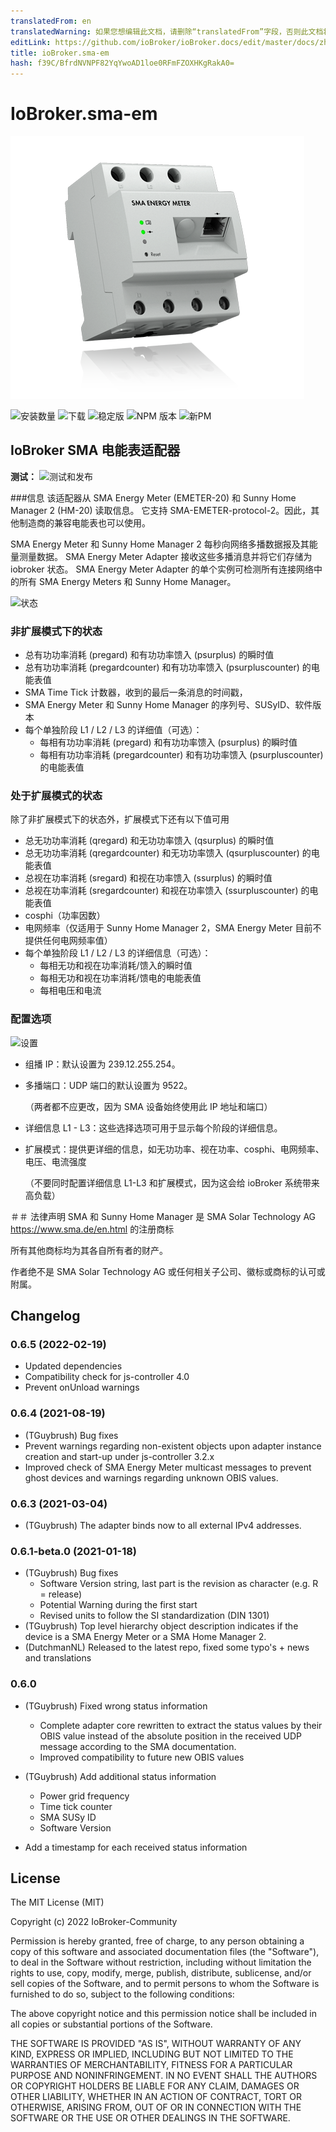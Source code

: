 ```yaml
---
translatedFrom: en
translatedWarning: 如果您想编辑此文档，请删除“translatedFrom”字段，否则此文档将再次自动翻译
editLink: https://github.com/ioBroker/ioBroker.docs/edit/master/docs/zh-cn/adapterref/iobroker.sma-em/README.md
title: ioBroker.sma-em
hash: f39C/BfrdNVNPF82YqYwoAD1loe0RFmFZOXHKgRakA0=
---
```

# IoBroker.sma-em
![商标](../../../en/adapterref/iobroker.sma-em/admin/sma-em.png)

![安装数量](http://iobroker.live/badges/sma-em-installed.svg)
![下载](https://img.shields.io/npm/dm/iobroker.sma-em.svg)
![稳定版](http://iobroker.live/badges/sma-em-stable.svg)
![NPM 版本](http://img.shields.io/npm/v/iobroker.sma-em.svg)
![新PM](https://nodei.co/npm/iobroker.sma-em.png?downloads=true)

## IoBroker SMA 电能表适配器
**测试：** ![测试和发布](https://github.com/iobroker-community-adapters/iobroker.sma-em/workflows/Test%20and%20Release/badge.svg)

###信息
该适配器从 SMA Energy Meter (EMETER-20) 和 Sunny Home Manager 2 (HM-20) 读取信息。
它支持 SMA-EMETER-protocol-2。因此，其他制造商的兼容电能表也可以使用。

SMA Energy Meter 和 Sunny Home Manager 2 每秒向网络多播数据报及其能量测量数据。
SMA Energy Meter Adapter 接收这些多播消息并将它们存储为 iobroker 状态。
SMA Energy Meter Adapter 的单个实例可检测所有连接网络中的所有 SMA Energy Meters 和 Sunny Home Manager。

![状态](../../../en/adapterref/iobroker.sma-em/docs/en/img/overview.png)

### 非扩展模式下的状态
- 总有功功率消耗 (pregard) 和有功功率馈入 (psurplus) 的瞬时值
- 总有功功率消耗 (pregardcounter) 和有功功率馈入 (psurpluscounter) 的电能表值
- SMA Time Tick 计数器，收到的最后一条消息的时间戳，
- SMA Energy Meter 和 Sunny Home Manager 的序列号、SUSyID、软件版本
- 每个单独阶段 L1 / L2 / L3 的详细值（可选）：
  - 每相有功功率消耗 (pregard) 和有功功率馈入 (psurplus) 的瞬时值
  - 每相有功功率消耗 (pregardcounter) 和有功功率馈入 (psurpluscounter) 的电能表值

### 处于扩展模式的状态
除了非扩展模式下的状态外，扩展模式下还有以下值可用

- 总无功功率消耗 (qregard) 和无功功率馈入 (qsurplus) 的瞬时值
- 总无功功率消耗 (qregardcounter) 和无功功率馈入 (qsurpluscounter) 的电能表值
- 总视在功率消耗 (sregard) 和视在功率馈入 (ssurplus) 的瞬时值
- 总视在功率消耗 (sregardcounter) 和视在功率馈入 (ssurpluscounter) 的电能表值
- cosphi（功率因数）
- 电网频率（仅适用于 Sunny Home Manager 2，SMA Energy Meter 目前不提供任何电网频率值）
- 每个单独阶段 L1 / L2 / L3 的详细信息（可选）：
  - 每相无功和视在功率消耗/馈入的瞬时值
  - 每相无功和视在功率消耗/馈电的电能表值
  - 每相电压和电流

### 配置选项
![设置](../../../en/adapterref/iobroker.sma-em/docs/en/img/adminpage.png)

- 组播 IP：默认设置为 239.12.255.254。
- 多播端口：UDP 端口的默认设置为 9522。

  （两者都不应更改，因为 SMA 设备始终使用此 IP 地址和端口）

- 详细信息 L1 - L3：这些选择选项可用于显示每个阶段的详细信息。
- 扩展模式：提供更详细的信息，如无功功率、视在功率、cosphi、电网频率、电压、电流强度

  （不要同时配置详细信息 L1-L3 和扩展模式，因为这会给 ioBroker 系统带来高负载）

<!-- 下一个版本的占位符（在行首）：

### __工作进行中__ -->
＃＃ 法律声明
SMA 和 Sunny Home Manager 是 SMA Solar Technology AG <https://www.sma.de/en.html> 的注册商标

所有其他商标均为其各自所有者的财产。

作者绝不是 SMA Solar Technology AG 或任何相关子公司、徽标或商标的认可或附属。

## Changelog
### 0.6.5 (2022-02-19)

- Updated dependencies
- Compatibility check for js-controller 4.0
- Prevent onUnload warnings

### 0.6.4 (2021-08-19)

- (TGuybrush) Bug fixes
- Prevent warnings regarding non-existent objects upon adapter instance creation and start-up under js-controller 3.2.x
- Improved check of SMA Energy Meter multicast messages to prevent ghost devices and warnings regarding unknown OBIS values.

### 0.6.3 (2021-03-04)

- (TGuybrush) The adapter binds now to all external IPv4 addresses.

### 0.6.1-beta.0 (2021-01-18)

- (TGuybrush) Bug fixes
  - Software Version string, last part is the revision as character (e.g. R = release)
  - Potential Warning during the first start
  - Revised units to follow the SI standardization (DIN 1301)
- (TGuybrush) Top level hierarchy object description indicates if the device is a SMA Energy Meter or a SMA Home Manager 2.
- (DutchmanNL) Released to the latest repo, fixed some typo's + news and translations

### 0.6.0

- (TGuybrush) Fixed wrong status information
  - Complete adapter core rewritten to extract the status values by their OBIS value instead of the absolute position in the received UDP message according to the SMA documentation.
  - Improved compatibility to future new OBIS values
- (TGuybrush) Add additional status information
  - Power grid frequency
  - Time tick counter
  - SMA SUSy ID
  - Software Version

- Add a timestamp for each received status information

## License

The MIT License (MIT)

Copyright (c) 2022 IoBroker-Community

Permission is hereby granted, free of charge, to any person obtaining a copy
of this software and associated documentation files (the "Software"), to deal
in the Software without restriction, including without limitation the rights
to use, copy, modify, merge, publish, distribute, sublicense, and/or sell
copies of the Software, and to permit persons to whom the Software is
furnished to do so, subject to the following conditions:

The above copyright notice and this permission notice shall be included in
all copies or substantial portions of the Software.

THE SOFTWARE IS PROVIDED "AS IS", WITHOUT WARRANTY OF ANY KIND, EXPRESS OR
IMPLIED, INCLUDING BUT NOT LIMITED TO THE WARRANTIES OF MERCHANTABILITY,
FITNESS FOR A PARTICULAR PURPOSE AND NONINFRINGEMENT. IN NO EVENT SHALL THE
AUTHORS OR COPYRIGHT HOLDERS BE LIABLE FOR ANY CLAIM, DAMAGES OR OTHER
LIABILITY, WHETHER IN AN ACTION OF CONTRACT, TORT OR OTHERWISE, ARISING FROM,
OUT OF OR IN CONNECTION WITH THE SOFTWARE OR THE USE OR OTHER DEALINGS IN
THE SOFTWARE.